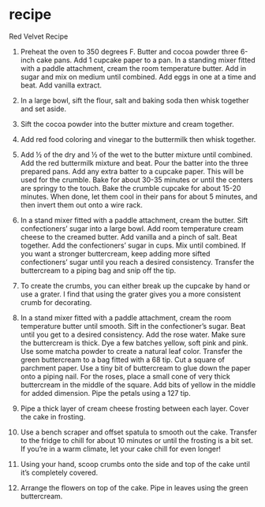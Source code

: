 # recipe
Red Velvet Recipe
1. Preheat the oven to 350 degrees F. Butter and cocoa powder three 6-inch cake pans. Add 1 cupcake paper to a pan. In a standing mixer fitted with a paddle attachment, cream the room temperature butter. Add in sugar and mix on medium until combined. Add eggs in one at a time and beat. Add vanilla extract.
2. In a large bowl, sift the flour, salt and baking soda then whisk together and set aside.
3. Sift the cocoa powder into the butter mixture and cream together. 
4. Add red food coloring and vinegar to the buttermilk then whisk together. 
5. Add ½ of the dry and ½ of the wet to the butter mixture until combined. Add the red buttermilk mixture and beat. Pour the batter into the three prepared pans. Add any extra batter to a cupcake paper. This will be used for the crumble. Bake for about 30-35 minutes or until the centers are springy to the touch. Bake the crumble cupcake for about 15-20 minutes. When done, let them cool in their pans for about 5 minutes, and then invert them out onto a wire rack. 
6. In a stand mixer fitted with a paddle attachment, cream the butter. Sift confectioners’ sugar into a large bowl. Add room temperature cream cheese to the creamed butter. Add vanilla and a pinch of salt. Beat together. Add the confectioners’ sugar in cups. Mix until combined. If you want a stronger buttercream, keep adding more sifted confectioners’ sugar until you reach a desired consistency. Transfer the buttercream to a piping bag and snip off the tip. 
7. To create the crumbs, you can either break up the cupcake by hand or use a grater. I find that using the grater gives you a more consistent crumb for decorating.
8. In a stand mixer fitted with a paddle attachment, cream the room temperature butter until smooth. Sift in the confectioner’s sugar. Beat until you get to a desired consistency. Add the rose water. Make sure the buttercream is thick. Dye a few batches yellow, soft pink and pink. Use some matcha powder to create a natural leaf color. Transfer the green buttercream to a bag fitted with a 68 tip. Cut a square of parchment paper. Use a tiny bit of buttercream to glue down the paper onto a piping nail. For the roses, place a small cone of very thick buttercream in the middle of the square. Add bits of yellow in the middle for added dimension. Pipe the petals using a 127 tip.
9. Pipe a thick layer of cream cheese frosting between each layer. Cover the cake in frosting.
10. Use a bench scraper and offset spatula to smooth out the cake. Transfer to the fridge to chill for about 10 minutes or until the frosting is a bit set. If you’re in a warm climate, let your cake chill for even longer!

11. Using your hand, scoop crumbs onto the side and top of the cake until it’s completely covered.
12. Arrange the flowers on top of the cake. Pipe in leaves using the green buttercream.
